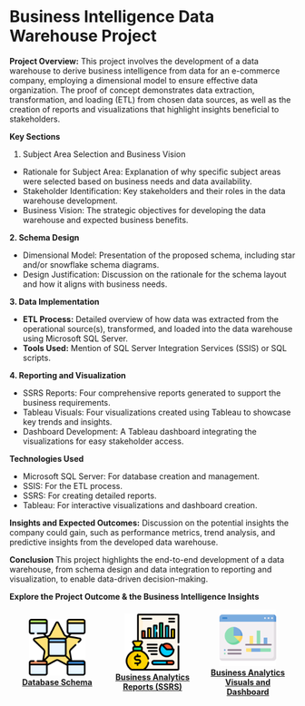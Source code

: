 # Business Intelligence Data Warehouse Project

**Project Overview:**
This project involves the development of a data warehouse to derive business intelligence from data for an e-commerce company, employing a dimensional model to ensure effective data organization. The proof of concept demonstrates data extraction, transformation, and loading (ETL) from chosen data sources, as well as the creation of reports and visualizations that highlight insights beneficial to stakeholders.


**Key Sections**
1. Subject Area Selection and Business Vision
- Rationale for Subject Area: Explanation of why specific subject areas were selected based on business needs and data availability.
- Stakeholder Identification: Key stakeholders and their roles in the data warehouse development.
- Business Vision: The strategic objectives for developing the data warehouse and expected business benefits.
  
**2. Schema Design**
- Dimensional Model: Presentation of the proposed schema, including star and/or snowflake schema diagrams.
- Design Justification: Discussion on the rationale for the schema layout and how it aligns with business needs.

**3. Data Implementation**
- **ETL Process:** Detailed overview of how data was extracted from the operational source(s), transformed, and loaded into the data warehouse using Microsoft SQL Server.
- **Tools Used:** Mention of SQL Server Integration Services (SSIS) or SQL scripts.

**4. Reporting and Visualization**
- SSRS Reports: Four comprehensive reports generated to support the business requirements.
- Tableau Visuals: Four visualizations created using Tableau to showcase key trends and insights.
- Dashboard Development: A Tableau dashboard integrating the visualizations for easy stakeholder access.

**Technologies Used**
- Microsoft SQL Server: For database creation and management.
- SSIS: For the ETL process.
- SSRS: For creating detailed reports.
- Tableau: For interactive visualizations and dashboard creation.

**Insights and Expected Outcomes:**
Discussion on the potential insights the company could gain, such as performance metrics, trend analysis, and predictive insights from the developed data warehouse.

**Conclusion**
This project highlights the end-to-end development of a data warehouse, from schema design and data integration to reporting and visualization, to enable data-driven decision-making.

**Explore the Project Outcome & the Business Intelligence Insights**

<html>
<head>
  <style>
    .icon-container {
      display: flex;
      justify-content: space-between;
      align-items: center;
      width: 100%;
    }
    .icon-item {
      text-align: center;
      flex: 1;
      margin: 0 10px; /* Adjust margin for spacing between items */
    }
  </style>
</head>
<body>

  <div class="icon-container">
    <div class="icon-item">
      <a href="./DatabaseSchema/index.html">
        <img src="../asset/DataBase_Schema.png" width="100" height="100" alt="Star Schema"/><br/>
        <b>Database Schema</b>
      </a>
    </div>
    <div class="icon-item">
      <a href="./BusinessReports/index.html">
        <img src="../asset/Business_Reports.png" width="100" height="100" alt="SSRS Report"/><br/>
        <b>Business Analytics Reports (SSRS)</b>
      </a>
    </div>
    <div class="icon-item">
      <a href="./BusinessDashboard/index.html">
        <img src="../asset/dashboard.png" width="100" height="100" alt="Dashboard"/><br/>
        <b>Business Analytics Visuals and Dashboard</b>
      </a>
    </div>
  </div>

</body>
</html>

